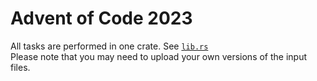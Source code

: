 # Advent of Code 2023

All tasks are performed in one crate. See [`lib.rs`](src/lib.rs)  
Please note that you may need to upload your own versions of the input files.